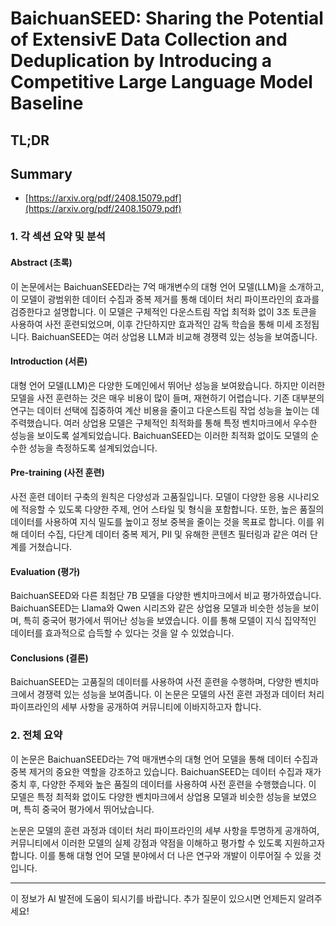 # BaichuanSEED: Sharing the Potential of ExtensivE Data Collection and Deduplication by Introducing a Competitive Large Language Model Baseline
## TL;DR
## Summary
- [https://arxiv.org/pdf/2408.15079.pdf](https://arxiv.org/pdf/2408.15079.pdf)

### 1. 각 섹션 요약 및 분석

#### Abstract (초록)
이 논문에서는 BaichuanSEED라는 7억 매개변수의 대형 언어 모델(LLM)을 소개하고, 이 모델이 광범위한 데이터 수집과 중복 제거를 통해 데이터 처리 파이프라인의 효과를 검증한다고 설명합니다. 이 모델은 구체적인 다운스트림 작업 최적화 없이 3조 토큰을 사용하여 사전 훈련되었으며, 이후 간단하지만 효과적인 감독 학습을 통해 미세 조정됩니다. BaichuanSEED는 여러 상업용 LLM과 비교해 경쟁력 있는 성능을 보여줍니다. 

#### Introduction (서론)
대형 언어 모델(LLM)은 다양한 도메인에서 뛰어난 성능을 보여왔습니다. 하지만 이러한 모델을 사전 훈련하는 것은 매우 비용이 많이 들며, 재현하기 어렵습니다. 기존 대부분의 연구는 데이터 선택에 집중하여 계산 비용을 줄이고 다운스트림 작업 성능을 높이는 데 주력했습니다. 여러 상업용 모델은 구체적인 최적화를 통해 특정 벤치마크에서 우수한 성능을 보이도록 설계되었습니다. BaichuanSEED는 이러한 최적화 없이도 모델의 순수한 성능을 측정하도록 설계되었습니다. 

#### Pre-training (사전 훈련)
사전 훈련 데이터 구축의 원칙은 다양성과 고품질입니다. 모델이 다양한 응용 시나리오에 적응할 수 있도록 다양한 주제, 언어 스타일 및 형식을 포함합니다. 또한, 높은 품질의 데이터를 사용하여 지식 밀도를 높이고 정보 중복을 줄이는 것을 목표로 합니다. 이를 위해 데이터 수집, 다단계 데이터 중복 제거, PII 및 유해한 콘텐츠 필터링과 같은 여러 단계를 거쳤습니다.

#### Evaluation (평가)
BaichuanSEED와 다른 최첨단 7B 모델을 다양한 벤치마크에서 비교 평가하였습니다. BaichuanSEED는 Llama와 Qwen 시리즈와 같은 상업용 모델과 비슷한 성능을 보이며, 특히 중국어 평가에서 뛰어난 성능을 보였습니다. 이를 통해 모델이 지식 집약적인 데이터를 효과적으로 습득할 수 있다는 것을 알 수 있었습니다.

#### Conclusions (결론)
BaichuanSEED는 고품질의 데이터를 사용하여 사전 훈련을 수행하며, 다양한 벤치마크에서 경쟁력 있는 성능을 보여줍니다. 이 논문은 모델의 사전 훈련 과정과 데이터 처리 파이프라인의 세부 사항을 공개하여 커뮤니티에 이바지하고자 합니다.

### 2. 전체 요약
이 논문은 BaichuanSEED라는 7억 매개변수의 대형 언어 모델을 통해 데이터 수집과 중복 제거의 중요한 역할을 강조하고 있습니다. BaichuanSEED는 데이터 수집과 재가중치 후, 다양한 주제와 높은 품질의 데이터를 사용하여 사전 훈련을 수행했습니다. 이 모델은 특정 최적화 없이도 다양한 벤치마크에서 상업용 모델과 비슷한 성능을 보였으며, 특히 중국어 평가에서 뛰어났습니다. 

논문은 모델의 훈련 과정과 데이터 처리 파이프라인의 세부 사항을 투명하게 공개하여, 커뮤니티에서 이러한 모델의 실제 강점과 약점을 이해하고 평가할 수 있도록 지원하고자 합니다. 이를 통해 대형 언어 모델 분야에서 더 나은 연구와 개발이 이루어질 수 있을 것입니다.

---
이 정보가 AI 발전에 도움이 되시기를 바랍니다. 추가 질문이 있으시면 언제든지 알려주세요!